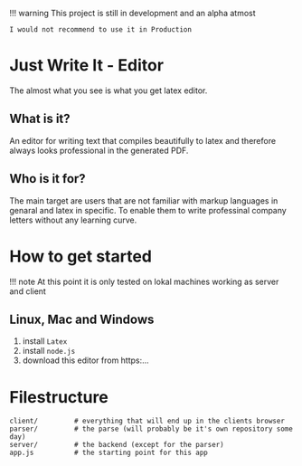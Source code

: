 !!! warning
    This project is still in development and an alpha atmost

    I would not recommend to use it in Production

# Just Write It - Editor

The almost what you see is what you get latex editor.

## What is it?

An editor for writing text that compiles beautifully to latex and therefore always looks professional in the generated PDF.

## Who is it for?

The main target are users that are not familiar with markup languages in genaral and latex in specific. To enable them to write
professinal company letters without any learning curve.

# How to get started

!!! note
    At this point it is only tested on lokal machines working as server and client

## Linux, Mac and Windows

  1. install `Latex`
  2. install `node.js`
  3. download this editor from https:...

# Filestructure

    client/         # everything that will end up in the clients browser
    parser/         # the parse (will probably be it's own repository some day)
    server/         # the backend (except for the parser)
    app.js          # the starting point for this app



